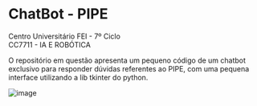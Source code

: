 # ChatBot - PIPE

Centro Universitário FEI - 7º Ciclo<br/>
CC7711 - IA E ROBÓTICA

O repositório em questão apresenta um pequeno código de um chatbot exclusivo para responder dúvidas referentes ao PIPE, com uma pequena interface utilizando a lib tkinter do python.

![image](https://github.com/joaovictor1508/chatbot-pipe/assets/127452811/8e49aecb-a856-4dee-988d-f3abc381647e)

